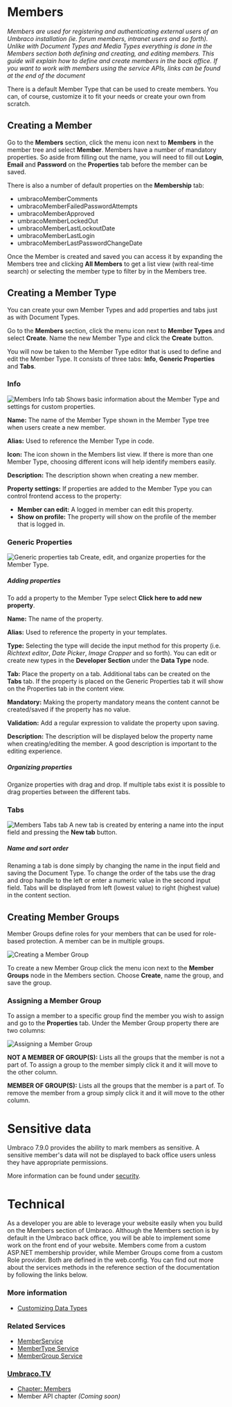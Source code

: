 # Members
*Members are used for registering and authenticating external users of an Umbraco installation (ie. forum members, intranet users and so forth). Unlike with Document Types and Media Types everything is done in the Members section both defining and creating, and editing members. This guide will explain how to define and create members in the back office. If you want to work with members using the service APIs, links can be found at the end of the document*

There is a default Member Type that can be used to create members. You can, of course, customize it to fit your needs or create your own from scratch.

## Creating a Member
Go to the __Members__ section, click the menu icon next to __Members__ in the member tree and select __Member__. Members have a number of mandatory properties. So aside from filling out the name, you will need to fill out  __Login__, __Email__ and __Password__ on the __Properties__ tab before the member can be saved.

There is also a number of default properties on the __Membership__ tab:

- umbracoMemberComments
- umbracoMemberFailedPasswordAttempts
- umbracoMemberApproved
- umbracoMemberLockedOut
- umbracoMemberLastLockoutDate
- umbracoMemberLastLogin
- umbracoMemberLastPasswordChangeDate

Once the Member is created and saved you can access it by expanding the Members tree and clicking __All Members__ to get a list view (with real-time search) or selecting the member type to filter by in the Members tree.

## Creating a Member Type
You can create your own Member Types and add properties and tabs just as with Document Types.

Go to the __Members__ section, click the menu icon next to __Member Types__ and select __Create__. Name the new Member Type and click the __Create__ button.

You will now be taken to the Member Type editor that is used to define and edit the Member Type. It consists of three tabs: __Info__, __Generic Properties__ and __Tabs__.

### Info
![Members Info tab](images/Members-Info.jpg)
Shows basic information about the Member Type and settings for custom properties.

__Name:__ The name of the Member Type shown in the Member Type tree when users create a new member.

__Alias:__ Used to reference the Member Type in code.

__Icon:__ The icon shown in the Members list view. If there is more than one Member Type, choosing different icons will help identify members easily.

__Description:__ The description shown when creating a new member.

__Property settings:__ If properties are added to the Member Type you can control frontend access to the property:

  - __Member can edit:__ A logged in member can edit this property.
  - __Show on profile:__ The property will show on the profile of the member that is logged in.

### Generic Properties
![Generic properties tab](images/Members-Generic-Properties.jpg)
Create, edit, and organize properties for the Member Type.

##### Adding properties
To add a property to the Member Type select __Click here to add new property__.

__Name:__ The name of the property.

__Alias:__ Used to reference the property in your templates.

__Type:__ Selecting the type will decide the input method for this property (i.e. *Richtext editor*, *Date Picker*, *Image Cropper* and so forth). You can edit or create new types in the __Developer Section__ under the __Data Type__ node.

__Tab:__ Place the property on a tab. Additional tabs can be created on the __Tabs__ tab. If the property is placed on the Generic Properties tab it will show on the Properties tab in the content view.

__Mandatory:__ Making the property mandatory means the content cannot be created/saved if the property has no value.

__Validation:__ Add a regular expression to validate the property upon saving.

__Description:__ The description will be displayed below the property name when creating/editing the member. A good description is important to the editing experience.

##### Organizing properties
Organize properties with drag and drop. If multiple tabs exist it is possible to drag properties between the different tabs.

### Tabs
![Members Tabs tab](images/Members-Tabs.jpg)
A new tab is created by entering a name into the input field and pressing the __New tab__ button.

##### Name and sort order
Renaming a tab is done simply by changing the name in the input field and saving the Document Type. To change the order of the tabs use the drag and drop handle to the left or enter a numeric value in the second input field. Tabs will be displayed from left (lowest value) to right (highest value) in the content section.

## Creating Member Groups
Member Groups define roles for your members that can be used for role-based protection. A member can be in multiple groups.

![Creating a Member Group](images/Member-Groups-Create.jpg)

To create a new Member Group click the menu icon next to the __Member Groups__ node in the Members section. Choose __Create__, name the group, and save the group.

### Assigning a Member Group
To assign a member to a specific group find the member you wish to assign and go to the __Properties__ tab. Under the Member Group property there are two columns:

![Assigning a Member Group](images/Member-Groups-Assign.jpg)

__NOT A MEMBER OF GROUP(S):__ Lists all the groups that the member is not a part of. To assign a group to the member simply click it and it will move to the other column.

__MEMBER OF GROUP(S):__ Lists all the groups that the member is a part of. To remove the member from a group simply click it and it will move to the other column.

# Sensitive data
Umbraco 7.9.0 provides the ability to mark members as sensitive. A sensitive member's data will not be displayed to back office users unless they have appropriate permissions.

More information can be found under [security](../../../Reference/Security/#sensitive-data).

# Technical
As a developer you are able to leverage your website easily when you build on the Members section of Umbraco.
Although the Members section is by default in the Umbraco back office, you will be able to implement some work on the front end of your website.
Members come from a custom ASP.NET membership provider, while Member Groups come from a custom Role provider. Both are defined in the web.config.
You can find out more about the services methods in the reference section of the documentation by following the links below.

### More information
- [Customizing Data Types](../Data-Types/)

### Related Services
- [MemberService](../../../Reference/Management/Services/MemberService.md)
- [MemberType Service](../../../Reference/Management/Services/MemberTypeService.md)
- [MemberGroup Service](../../../Reference/Management/Services/MemberGroupService.md)

### [Umbraco.TV](https://umbraco.tv)
- [Chapter: Members](https://umbraco.tv/videos/umbraco-v7/content-editor/administrative-content/members/what-is-a-member/)
- Member API chapter *(Coming soon)*
